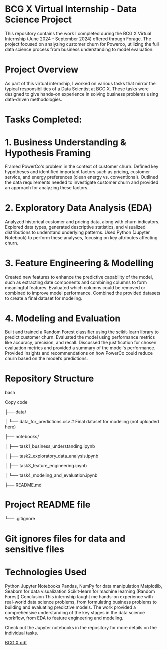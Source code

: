 # BCG X Virtual Internship - Data Science Project
This repository contains the work I completed during the BCG X Virtual Internship (June 2024 - September 2024) offered through Forage. The project focused on analyzing customer churn for Powerco, utilizing the full data science process from business understanding to model evaluation.

# Project Overview
As part of this virtual internship, I worked on various tasks that mirror the typical responsibilities of a Data Scientist at BCG X. These tasks were designed to give hands-on experience in solving business problems using data-driven methodologies.

# Tasks Completed:
# 1. Business Understanding & Hypothesis Framing
Framed PowerCo's problem in the context of customer churn.
Defined key hypotheses and identified important factors such as pricing, customer service, and energy preferences (clean energy vs. conventional).
Outlined the data requirements needed to investigate customer churn and provided an approach for analyzing these factors.


# 2. Exploratory Data Analysis (EDA)
Analyzed historical customer and pricing data, along with churn indicators.
Explored data types, generated descriptive statistics, and visualized distributions to understand underlying patterns.
Used Python (Jupyter Notebook) to perform these analyses, focusing on key attributes affecting churn.


# 3. Feature Engineering & Modelling
Created new features to enhance the predictive capability of the model, such as extracting date components and combining columns to form meaningful features.
Evaluated which columns could be removed or combined to improve model performance.
Combined the provided datasets to create a final dataset for modeling.


# 4. Modeling and Evaluation
Built and trained a Random Forest classifier using the scikit-learn library to predict customer churn.
Evaluated the model using performance metrics like accuracy, precision, and recall.
Discussed the justification for chosen evaluation metrics and provided a summary of the model's performance.
Provided insights and recommendations on how PowerCo could reduce churn based on the model’s predictions.


# Repository Structure
bash

Copy code

├── data/

│   └── data_for_predictions.csv   # Final dataset for modeling (not uploaded here)

├── notebooks/

│   ├── task1_business_understanding.ipynb

│   ├── task2_exploratory_data_analysis.ipynb

│   ├── task3_feature_engineering.ipynb

│   └── task4_modeling_and_evaluation.ipynb

├── README.md  
# Project README file

└── .gitignore  
# Git ignores files for data and sensitive files


# Technologies Used
Python
Jupyter Notebooks
Pandas, NumPy for data manipulation
Matplotlib, Seaborn for data visualization
Scikit-learn for machine learning (Random Forest)
Conclusion
This internship taught me hands-on experience with real-world data science problems, from formulating business problems to building and evaluating predictive models. The work provided a comprehensive understanding of the key stages in the data science workflow, from EDA to feature engineering and modeling.

Check out the Jupyter notebooks in the repository for more details on the individual tasks.


[BCG X.pdf](https://github.com/user-attachments/files/17299560/BCG.X.pdf)


